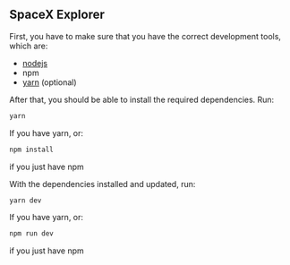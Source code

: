 ## SpaceX Explorer

First, you have to make sure that you have the correct development tools, which are:

- [nodejs](https://nodejs.org/en/)
- npm
- [yarn](https://yarnpkg.com/) (optional)

After that, you should be able to install the required dependencies. Run:

```bash
yarn
```
If you have yarn, or:

```bash
npm install
```
if you just have npm



With the dependencies installed and updated, run:

```bash
yarn dev
```
If you have yarn, or:

```bash
npm run dev
```
if you just have npm
